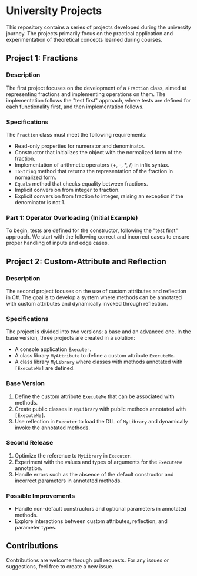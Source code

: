 # University Projects

This repository contains a series of projects developed during the university journey. The projects primarily focus on the practical application and experimentation of theoretical concepts learned during courses.

## Project 1: Fractions

### Description
The first project focuses on the development of a `Fraction` class, aimed at representing fractions and implementing operations on them. The implementation follows the "test first" approach, where tests are defined for each functionality first, and then implementation follows.

### Specifications
The `Fraction` class must meet the following requirements:
- Read-only properties for numerator and denominator.
- Constructor that initializes the object with the normalized form of the fraction.
- Implementation of arithmetic operators (+, -, *, /) in infix syntax.
- `ToString` method that returns the representation of the fraction in normalized form.
- `Equals` method that checks equality between fractions.
- Implicit conversion from integer to fraction.
- Explicit conversion from fraction to integer, raising an exception if the denominator is not 1.

### Part 1: Operator Overloading (Initial Example)
To begin, tests are defined for the constructor, following the "test first" approach. We start with the following correct and incorrect cases to ensure proper handling of inputs and edge cases.

## Project 2: Custom-Attribute and Reflection

### Description
The second project focuses on the use of custom attributes and reflection in C#. The goal is to develop a system where methods can be annotated with custom attributes and dynamically invoked through reflection.

### Specifications
The project is divided into two versions: a base and an advanced one. In the base version, three projects are created in a solution:
- A console application `Executer`.
- A class library `MyAttribute` to define a custom attribute `ExecuteMe`.
- A class library `MyLibrary` where classes with methods annotated with `[ExecuteMe]` are defined.

### Base Version
1. Define the custom attribute `ExecuteMe` that can be associated with methods.
2. Create public classes in `MyLibrary` with public methods annotated with `[ExecuteMe]`.
3. Use reflection in `Executer` to load the DLL of `MyLibrary` and dynamically invoke the annotated methods.

### Second Release
1. Optimize the reference to `MyLibrary` in `Executer`.
2. Experiment with the values and types of arguments for the `ExecuteMe` annotation.
3. Handle errors such as the absence of the default constructor and incorrect parameters in annotated methods.

### Possible Improvements
- Handle non-default constructors and optional parameters in annotated methods.
- Explore interactions between custom attributes, reflection, and parameter types.

## Contributions
Contributions are welcome through pull requests. For any issues or suggestions, feel free to create a new issue.
